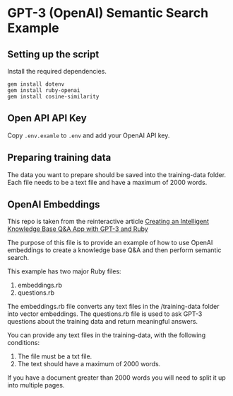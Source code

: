 # GPT-3 (OpenAI) Semantic Search Example

## Setting up the script

Install the required dependencies.

```
gem install dotenv
gem install ruby-openai
gem install cosine-similarity
```

## Open API API Key

Copy `.env.examle` to `.env` and add your OpenAI API key.

## Preparing training data

The data you want to prepare should be saved into the training-data folder. Each file needs to be a text file and have a maximum of 2000 words.


## OpenAI Embeddings

This repo is taken from the reinteractive article 
[Creating an Intelligent Knowledge Base Q&A App with GPT-3 and Ruby](https://medium.com/@kane.hooper/creating-an-intelligent-knowledge-base-q-a-app-with-gpt-3-and-ruby-646744eb6e4)

The purpose of this file is to provide an example of how to use OpenAI embeddings to create 
a knowledge base Q&A and then perform semantic search.

This example has two major Ruby files:

1. embeddings.rb
2. questions.rb

The embeddings.rb file converts any text files in the /training-data folder into vector embeddings.
The questions.rb file is used to ask GPT-3 questions about the training data and return meaningful
answers.

You can provide any text files in the training-data, with the following conditions:

1. The file must be a txt file.
2. The text should have a maximum of 2000 words.

If you have a document greater than 2000 words you will need to split it up into multiple pages.
